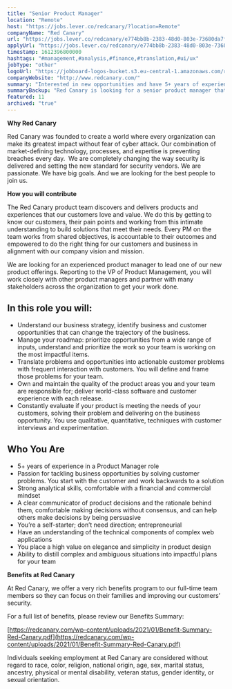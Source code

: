 ```yaml
---
title: "Senior Product Manager"
location: "Remote"
host: "https://jobs.lever.co/redcanary/?location=Remote"
companyName: "Red Canary"
url: "https://jobs.lever.co/redcanary/e774bb8b-2383-48d0-803e-73680da7f4f0"
applyUrl: "https://jobs.lever.co/redcanary/e774bb8b-2383-48d0-803e-73680da7f4f0/apply"
timestamp: 1612396800000
hashtags: "#management,#analysis,#finance,#translation,#ui/ux"
jobType: "other"
logoUrl: "https://jobboard-logos-bucket.s3.eu-central-1.amazonaws.com/red-canary"
companyWebsite: "http://www.redcanary.com/"
summary: "Interested in new opportunities and have 5+ years of experience in a Product Manager role? Red Canary has a job opening for a Senior Product Manager."
summaryBackup: "Red Canary is looking for a senior product manager that has experience in: #ui/ux, #management, #translation."
featured: 11
archived: "true"
---
```


**Why Red Canary**

Red Canary was founded to create a world where every organization can make its greatest impact without fear of cyber attack. Our combination of market-defining technology, processes, and expertise is preventing breaches every day.  We are completely changing the way security is delivered and setting the new standard for security vendors. We are passionate. We have big goals. And we are looking for the best people to join us.

**How you will contribute**

The Red Canary product team discovers and delivers products and experiences that our customers love and value. We do this by getting to know our customers, their pain points and working from this intimate understanding to build solutions that meet their needs. Every PM on the team works from shared objectives, is accountable to their outcomes and empowered to do the right thing for our customers and business in alignment with our company vision and mission.

We are looking for an experienced product manager to lead one of our new product offerings. Reporting to the VP of Product Management, you will work closely with other product managers and partner with many stakeholders across the organization to get your work done.

## In this role you will:

*   Understand our business strategy, identify business and customer opportunities that can change the trajectory of the business.
*   Manage your roadmap: prioritize opportunities from a wide range of inputs, understand and prioritize the work so your team is working on the most impactful items.
*   Translate problems and opportunities into actionable customer problems with frequent interaction with customers. You will define and frame those problems for your team. 
*   Own and maintain the quality of the product areas you and your team are responsible for; deliver world-class software and customer experience with each release.
*   Constantly evaluate if your product is meeting the needs of your customers, solving their problem and delivering on the business opportunity. You use qualitative, quantitative, techniques with customer interviews and experimentation.

## Who You Are

*   5+ years of experience in a Product Manager role
*   Passion for tackling business opportunities by solving customer problems. You start with the customer and work backwards to a solution
*   Strong analytical skills, comfortable with a financial and commercial mindset
*   A clear communicator of product decisions and the rationale behind them, comfortable making decisions without consensus, and can help others make decisions by being persuasive
*   You’re a self-starter; don’t need direction; entrepreneurial
*   Have an understanding of the technical components of complex web applications
*   You place a high value on elegance and simplicity in product design
*   Ability to distill complex and ambiguous situations into impactful plans for your team

**Benefits at Red Canary**

At Red Canary, we offer a very rich benefits program to our full-time team members so they can focus on their families and improving our customers’ security. 

For a full list of benefits, please review our Benefits Summary:

[https://redcanary.com/wp-content/uploads/2021/01/Benefit-Summary-Red-Canary.pdf](https://redcanary.com/wp-content/uploads/2021/01/Benefit-Summary-Red-Canary.pdf)

Individuals seeking employment at Red Canary are considered without regard to race, color, religion, national origin, age, sex, marital status, ancestry, physical or mental disability, veteran status, gender identity, or sexual orientation.
